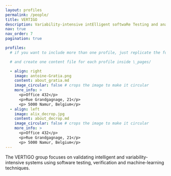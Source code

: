```yaml
---
layout: profiles
permalink: /people/
title: VERTIGO
description: Variability-intensive intElligent softwaRe Testing and analysIs research GrOup
nav: true
nav_order: 7
pagination: true

profiles:
  # if you want to include more than one profile, just replicate the following block

  # and create one content file for each profile inside \_pages/

  - align: right
    image: antoine-Gratia.png
    content: about_gratia.md
    image_circular: false # crops the image to make it circular
    more_info: >
      <p>Office 432</p>
      <p>Rue Grandgagnage, 21</p>
      <p> 5000 Namur, Belgium</p>
  - align: left
    image: alix_decrop.jpg
    content: about_decrop.md
    image_circular: false # crops the image to make it circular
    more_info: >
      <p>Office 432</p>
      <p>Rue Grandgagnage, 21</p>
      <p> 5000 Namur, Belgium</p>
---
```


The VERTIGO group focuses on validating intelligent and variability-intensive systems using software testing, verification and machine-learning techniques.
